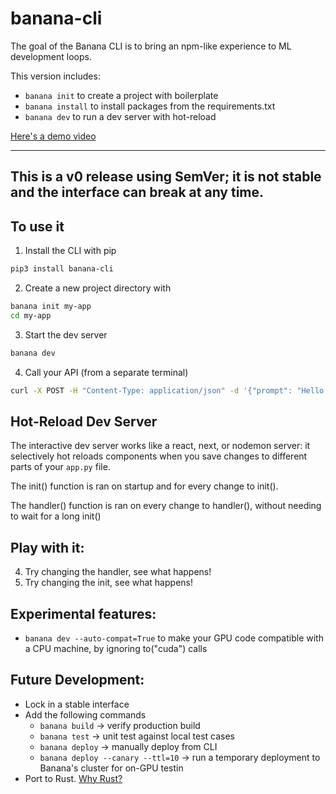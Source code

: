 # banana-cli

The goal of the Banana CLI is to bring an npm-like experience to ML development loops. 

This version includes:
- `banana init` to create a project with boilerplate
- `banana install` to install packages from the requirements.txt
- `banana dev` to run a dev server with hot-reload

[Here's a demo video](https://www.loom.com/share/86d4e7b0801549b9ab2f7a1acce772aa)

---
This is a v0 release using SemVer; it is not stable and the interface can break at any time.
---

## To use it

1. Install the CLI with pip
```bash
pip3 install banana-cli
```

2. Create a new project directory with 
```bash
banana init my-app
cd my-app
```
3. Start the dev server
```bash
banana dev
```

4. Call your API (from a separate terminal)
```bash
curl -X POST -H "Content-Type: application/json" -d '{"prompt": "Hello I am a [MASK] model."}' http://localhost:8000/
``` 

## Hot-Reload Dev Server

The interactive dev server works like a react, next, or nodemon server: it selectively hot reloads components when you save changes to different parts of your `app.py` file.

The init() function is ran on startup and for every change to init().

The handler() function is ran on every change to handler(), without needing to wait for a long init()

## Play with it:

4. Try changing the handler, see what happens!
5. Try changing the init, see what happens!

## Experimental features:
- `banana dev --auto-compat=True` to make your GPU code compatible with a CPU machine, by ignoring to("cuda") calls

## Future Development:
- Lock in a stable interface
- Add the following commands
  - `banana build` -> verify production build
  - `banana test` -> unit test against local test cases
  - `banana deploy` -> manually deploy from CLI
  - `banana deploy --canary --ttl=10` -> run a temporary deployment to Banana's cluster for on-GPU testin
- Port to Rust. [Why Rust?](https://giphy.com/gifs/aFbTasXn1GINgiEbzr)
